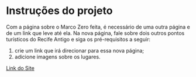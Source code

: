 # Instruções do projeto

Com a página sobre o Marco Zero feita, é necessário de uma outra página e de um link que leve até ela. Na nova página, fale sobre dois outros pontos turísticos do Recife Antigo e siga os pré-requisitos a seguir: 

 1. crie um link que irá direcionar para essa nova página; 
 2. adicione imagens sobre os lugares. 

[Link do Site](https://cesar-augusto-costa.github.io/curso_proz_introducao_programacao_web/04_projeto_recife/index.html)

